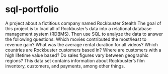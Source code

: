 # sql-portfolio
A project about a fictitious company named Rockbuster Stealth
The goal of this project is to load all of Rockbuster’s data into a relational database
management system (RDBMS). Then use SQL to analyze the data to answer the following questions:
Which movies contributed the most/least to revenue gain?
What was the average rental duration for all videos?
Which countries are Rockbuster customers based in?
Where are customers with a high lifetime value based?
Do sales figures vary between geographic regions?
This data set contains information about Rockbuster’s film inventory, customers, and payments, among other things.
